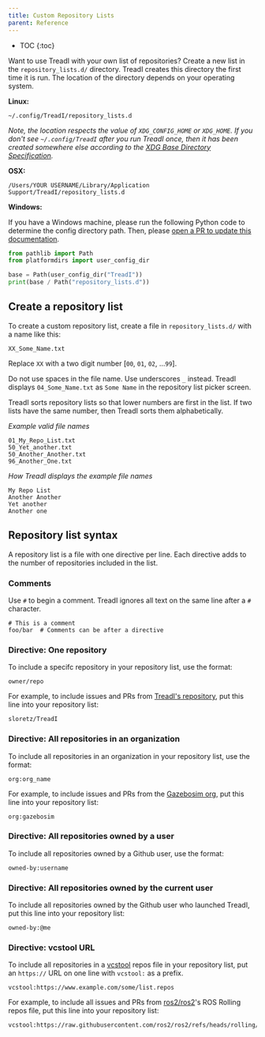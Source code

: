 ```yaml
---
title: Custom Repository Lists
parent: Reference
---
```


* TOC
{:toc}

Want to use TreadI with your own list of repositories?
Create a new list in the `repository_lists.d/` directory.
TreadI creates this directory the first time it is run.
The location of the directory depends on your operating system.

**Linux:**

```
~/.config/TreadI/repository_lists.d
```

*Note, the location respects the value of `XDG_CONFIG_HOME` or `XDG_HOME`.*
*If you don't see `~/.config/TreadI` after you run TreadI once, then it has been created somewhere else according to the [XDG Base Directory Specification](https://specifications.freedesktop.org/basedir-spec/latest/).*

**OSX:**

```
/Users/YOUR USERNAME/Library/Application Support/TreadI/repository_lists.d
```

**Windows:**

If you have a Windows machine, please run the following Python code to determine the config directory path.
Then, please [open a PR to update this documentation](https://github.com/sloretz/TreadI).

```python
from pathlib import Path
from platformdirs import user_config_dir

base = Path(user_config_dir("TreadI"))
print(base / Path("repository_lists.d"))
```

## Create a repository list

To create a custom repository list, create a file in `repository_lists.d/` with a name like this:

```
XX_Some_Name.txt
```

Replace `XX` with a two digit number [`00`, `01`, `02`, ...`99`].

Do not use spaces in the file name.
Use underscores `_` instead.
TreadI displays `04_Some_Name.txt` as `Some Name` in the repository list picker screen.

TreadI sorts repository lists so that lower numbers are first in the list.
If two lists have the same number, then TreadI sorts them alphabetically.

*Example valid file names*

```
01_My_Repo_List.txt
50_Yet_another.txt
50_Another_Another.txt
96_Another_One.txt
```

*How TreadI displays the example file names*

```
My Repo List
Another Another
Yet another
Another one
```

## Repository list syntax

A repository list is a file with one directive per line.
Each directive adds to the number of repositories included in the list.

### Comments
Use `#` to begin a comment.
TreadI ignores all text on the same line after a `#` character.

```
# This is a comment
foo/bar  # Comments can be after a directive
```

### Directive: One repository

To include a specifc repository in your repository list, use the format:

```
owner/repo
```

For example, to include issues and PRs from [TreadI's repository](https://github.com/sloretz/TreadI), put this line into your repository list:

```
sloretz/TreadI
```

### Directive: All repositories in an organization

To include all repositories in an organization in your repository list, use the format:

```
org:org_name
```

For example, to include issues and PRs from the [Gazebosim org](https://github.com/gazebosim), put this line into your repository list:

```
org:gazebosim
```

### Directive: All repositories owned by a user

To include all repositories owned by a Github user, use the format:

```
owned-by:username
```

### Directive: All repositories owned by the current user

To include all repositories owned by the Github user who launched TreadI, put this line into your repository list:

```
owned-by:@me
```

### Directive: vcstool URL

To include all repositories in a [vcstool](https://github.com/dirk-thomas/vcstool) repos file in your repository list, put an `https://` URL on one line with `vcstool:` as a prefix.

```
vcstool:https://www.example.com/some/list.repos
```

For example, to include all issues and PRs from [ros2/ros2](https://github.com/ros2/ros2)'s ROS Rolling repos file, put this line into your repository list:

```
vcstool:https://raw.githubusercontent.com/ros2/ros2/refs/heads/rolling/ros2.repos
```